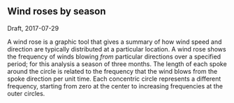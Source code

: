 ## Wind roses by season

Draft, 2017-07-29

A wind rose is a graphic tool that gives a summary of how wind speed and direction are typically distributed at a particular location. A wind rose shows the frequency of winds blowing <i>from</i> particular directions over a specified period; for this analysis a season of three months. The length of each spoke around the circle is related to the frequency that the wind blows from the spoke direction per unit time. Each concentric circle represents a different frequency, starting from zero at the center to increasing frequencies at the outer circles. 
